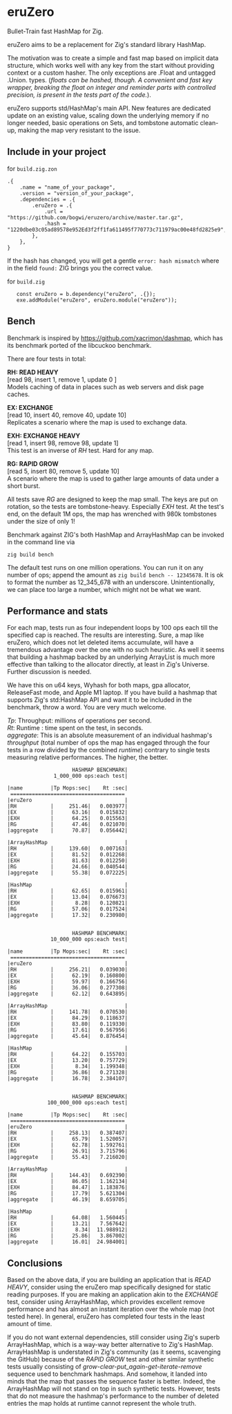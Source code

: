 # eruZero
Bullet-Train fast HashMap for Zig.

eruZero aims to be a replacement for Zig's standard library HashMap.

The motivation was to create a simple and fast map based on implicit data structure, which works well with any key from the start without providing context or a custom hasher. The only exceptions are .Float and untagged .Union. types. (*floats can be hashed, though. A convenient and fast key wrapper, breaking the float on integer and reminder parts with controlled precision, is present in the tests part of the code.*).

eruZero supports std/HashMap's main API. New features are dedicated update on an existing value, scaling down the underlying memory if no longer needed, basic operations on Sets, and tombstone automatic clean-up, making the map very resistant to the issue.

## Include in your project

for `build.zig.zon`

```zig
.{
    .name = "name_of_your_package",
    .version = "version_of_your_package",
    .dependencies = .{
        .eruZero = .{
            .url = "https://github.com/bogwi/eruzero/archive/master.tar.gz",
            .hash = "1220dbe03c05ad89578e952Ed3f2ff1fa611495f770773c711979ac00e48fd2825e9",
        },
    },
}

```
If the hash has changed, you will get a gentle  `error: hash mismatch` where in the field `found:` ZIG brings you the correct value.

for `build.zig`
 ```zig
    const eruZero = b.dependency("eruZero", .{});
    exe.addModule("eruZero", eruZero.module("eruZero"));
```

## Bench
Benchmark is inspired by https://github.com/xacrimon/dashmap, which has its benchmark ported of the libcuckoo benchmark.

There are four tests in total:

**RH: READ HEAVY**\
[read 98, insert 1,  remove 1,  update 0 ]\
Models caching of data in places such as web servers and disk page caches.

**EX: EXCHANGE**\
[read 10, insert 40, remove 40, update 10]\
Replicates a scenario where the map is used to exchange data.

**EXH: EXCHANGE HEAVY**\
[read 1, insert 98, remove 98, update 1]\
This test is an inverse of *RH* test. Hard for any map.

**RG: RAPID GROW**\
[read 5,  insert 80, remove 5,  update 10]\
A scenario where the map is used to gather large amounts of data under a short burst.

All tests save *RG* are designed to keep the map small. The keys are put on rotation, so the tests are tombstone-heavy. Especially *EXH* test. At the test's end, on the default 1M ops, the map has wrenched with 980k tombstones under the size of only 1! 

Benchmark against ZIG's both HashMap and ArrayHashMap can be invoked in the command line via

```
zig build bench
```
The default test runs on one million operations. You can run it on any number of ops; append the amount as `zig build bench -- 12345678`. It is ok to format the number as 12_345_678 with an underscore. Unintentionally, we can place too large a number, which might not be what we want.

## Performance and stats 

For each map, tests run as four independent loops by 100 ops each till the specified cap is reached. The results are interesting. Sure, a map like eruZero, which does not let deleted items accumulate, will have a tremendous advantage over the one with no such heuristic. As well it seems that building a hashmap backed by an underlying ArrayList is much more effective than talking to the allocator directly, at least in Zig's Universe. Further discussion is needed.

We have this on u64 keys, Wyhash for both maps, gpa allocator, ReleaseFast mode, and Apple M1 laptop. If you have build a hashmap that supports Zig's std:HashMap API and want it to be included in the benchmark, throw a word. You are very much welcome.

*Tp*: Throughput: millions of operations per second.\
*Rt*: Runtime   : time spent on the test, in seconds.\
*aggregate*: This is an absolute measurement of an individual hashmap's *throughput* (total number of ops the map has engaged through the four tests in a row divided by the combined *runtime*) contrary to single tests measuring relative performances. The higher, the better.
 
```
                     HASHMAP BENCHMARK|
               1_000_000 ops:each test|

|name         |Tp Mops:sec|    Rt :sec|
 =====================================
|eruZero                              |
|RH           |     251.46|   0.003977|
|EX           |      63.16|   0.015832|
|EXH          |      64.25|   0.015563|
|RG           |      47.46|   0.021070|
|aggregate    |      70.87|   0.056442|

|ArrayHashMap                         |
|RH           |     139.60|   0.007163|
|EX           |      81.52|   0.012268|
|EXH          |      81.63|   0.012250|
|RG           |      24.66|   0.040544|
|aggregate    |      55.38|   0.072225|

|HashMap                              |
|RH           |      62.65|   0.015961|
|EX           |      13.04|   0.076673|
|EXH          |       8.28|   0.120821|
|RG           |      57.06|   0.017524|
|aggregate    |      17.32|   0.230980|


                     HASHMAP BENCHMARK|
              10_000_000 ops:each test|

|name         |Tp Mops:sec|    Rt :sec|
 =====================================
|eruZero                              |
|RH           |     256.21|   0.039030|
|EX           |      62.19|   0.160800|
|EXH          |      59.97|   0.166756|
|RG           |      36.06|   0.277308|
|aggregate    |      62.12|   0.643895|

|ArrayHashMap                         |
|RH           |     141.78|   0.070530|
|EX           |      84.29|   0.118637|
|EXH          |      83.80|   0.119330|
|RG           |      17.61|   0.567956|
|aggregate    |      45.64|   0.876454|

|HashMap                              |
|RH           |      64.22|   0.155703|
|EX           |      13.20|   0.757729|
|EXH          |       8.34|   1.199348|
|RG           |      36.86|   0.271328|
|aggregate    |      16.78|   2.384107|


                     HASHMAP BENCHMARK|
             100_000_000 ops:each test|

|name         |Tp Mops:sec|    Rt :sec|
 =====================================
|eruZero                              |
|RH           |     258.13|   0.387407|
|EX           |      65.79|   1.520057|
|EXH          |      62.78|   1.592761|
|RG           |      26.91|   3.715796|
|aggregate    |      55.43|   7.216020|

|ArrayHashMap                         |
|RH           |     144.43|   0.692390|
|EX           |      86.05|   1.162134|
|EXH          |      84.47|   1.183876|
|RG           |      17.79|   5.621304|
|aggregate    |      46.19|   8.659705|

|HashMap                              |
|RH           |      64.08|   1.560445|
|EX           |      13.21|   7.567642|
|EXH          |       8.34|  11.988912|
|RG           |      25.86|   3.867002|
|aggregate    |      16.01|  24.984001|

```

## Conclusions
Based on the above data, if you are building an application that is *READ HEAVY*, consider using the eruZero map specifically designed for static reading purposes. If you are making an application akin to the *EXCHANGE* test, consider using ArrayHashMap, which provides excellent remove performance and has almost an instant iteration over the whole map (not tested here). In general, eruZero has completed four tests in the least amount of time.

If you do not want external dependencies, still consider using Zig's superb ArrayHashMap, which is a way-way better alternative to Zig's HashMap. ArrayHashMap is understated in Zig's community (as it seems, scavenging the GitHub) because of the *RAPID GROW* test and other similar synthetic tests usually consisting of *grow-clear-put_again-get-iterate-remove* sequence used to benchmark hashmaps. And somehow, it landed into minds that the map that passes the sequence faster is better. Indeed, the ArrayHashMap will not stand on top in such synthetic tests. However, tests that do not measure the hashmap's performance to the number of deleted entries the map holds at runtime cannot represent the whole truth.


